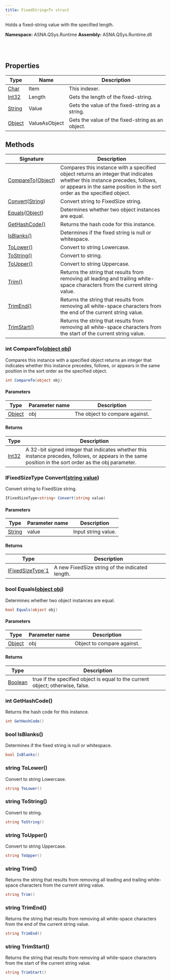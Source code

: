 ```yaml
---
title: FixedString<T> struct
---
```


Holds a fixed-string value with the specified length.

**Namespace:** ASNA.QSys.Runtime
**Assembly:** ASNA.QSys.Runtime.dll

<br>
<br>

## Properties

| Type | Name | Description
| --- | --- | --- 
| [Char](https://learn.microsoft.com/en-us/dotnet/csharp/language-reference/builtin-types/char) | Item | This indexer. |
| [Int32](https://learn.microsoft.com/en-us/dotnet/csharp/language-reference/builtin-types/integral-numeric-types) | Length | Gets the length of the fixed-string. |
| [String](https://learn.microsoft.com/en-us/dotnet/api/system.string?view=net-8.0) | Value | Gets the value of the fixed-string as a string. |
| [Object](https://docs.microsoft.com/en-us/dotnet/api/system.object) | ValueAsObject | Gets the value of the fixed-string as an object. |

## Methods

| Signature | Description |
| --- | --- |
| [CompareTo](#int-comparetoobject-obj)([Object](https://docs.microsoft.com/en-us/dotnet/api/system.object)) | Compares this instance with a specified object returns an integer that indicates whether this instance precedes, follows, or appears in the same position in the sort order as the specified object.
| [Convert](#ifixedsizetype-string-convertstring-value)([String](https://docs.microsoft.com/en-us/dotnet/api/system.string)) | Convert string to FixedSize string.
| [Equals](#bool-equalsobject-obj)([Object](https://docs.microsoft.com/en-us/dotnet/api/system.object)) | Determines whether two object instances are equal.
| [GetHashCode()](#int-gethashcode) | Returns the hash code for this instance.
| [IsBlanks()](#bool-isblanks) | Determines if the fixed string is null or whitespace.
| [ToLower()](#string-tolower) | Convert to string Lowercase.
| [ToString()](#string-tostring) | Convert to string.
| [ToUpper()](#string-toupper) | Convert to string Uppercase.
| [Trim()](#string-trim) | Returns the string that results from removing all leading and trailing white-space characters from the current string value.
| [TrimEnd()](#string-trimend) | Returns the string that results from removing all white-space characters from the end of the current string value.
| [TrimStart()](#string-trimstart) | Returns the string that results from removing all white-space characters from the start of the current string value.

### int CompareTo([object obj](https://docs.microsoft.com/en-us/dotnet/api/system.object))

Compares this instance with a specified object returns an integer that indicates whether this instance precedes, follows, or appears in the same position in the sort order as the specified object.

```cs
int CompareTo(object obj)
```

#### Parameters

| Type | Parameter name | Description
| --- | --- | ---
| [Object](https://docs.microsoft.com/en-us/dotnet/api/system.object) | obj | The object to compare against.

#### Returns

| Type | Description
| --- | ---
| [Int32](https://docs.microsoft.com/en-us/dotnet/api/system.int32) | A 32-bit signed integer that indicates whether this instance precedes, follows, or appears in the same position in the sort order as the obj parameter.

### IFixedSizeType<string> Convert([string value](https://learn.microsoft.com/en-us/dotnet/api/system.string?view=net-8.0))

Convert string to FixedSize string.

```cs
IFixedSizeType<string> Convert(string value)
```

#### Parameters

| Type | Parameter name | Description
| --- | --- | ---
| [String](https://docs.microsoft.com/en-us/dotnet/api/system.string) | value | Input string value.

#### Returns

| Type | Description
| --- | ---
| [IFixedSizeType`1](/reference/runtime/qsys-runtime/i-fixed-size-type-1.html) | A new FixedSize string of the indicated length.

### bool Equals([object obj](https://docs.microsoft.com/en-us/dotnet/api/system.object))

Determines whether two object instances are equal.

```cs
bool Equals(object obj)
```

#### Parameters

| Type | Parameter name | Description
| --- | --- | ---
| [Object](https://docs.microsoft.com/en-us/dotnet/api/system.object) | obj | Object to compare against.

#### Returns

| Type | Description
| --- | ---
| [Boolean](https://docs.microsoft.com/en-us/dotnet/api/system.boolean) | true if the specified object is equal to the current object; otherwise, false.

### int GetHashCode()

Returns the hash code for this instance.

```cs
int GetHashCode()
```

### bool IsBlanks()

Determines if the fixed string is null or whitespace.

```cs
bool IsBlanks()
```

### string ToLower()

Convert to string Lowercase.

```cs
string ToLower()
```

### string ToString()

Convert to string.

```cs
string ToString()
```

### string ToUpper()

Convert to string Uppercase.

```cs
string ToUpper()
```

### string Trim()

Returns the string that results from removing all leading and trailing white-space characters from the current string value.

```cs
string Trim()
```

### string TrimEnd()

Returns the string that results from removing all white-space characters from the end of the current string value.

```cs
string TrimEnd()
```

### string TrimStart()

Returns the string that results from removing all white-space characters from the start of the current string value.

```cs
string TrimStart()
```
